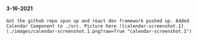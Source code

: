 #### 3-16-2021

    Got the github repo spun up and react dev framework pushed up. Added Calendar Component to ./src. Picture here ![calendar-screenshot.1](./images/calendar-screenshot.1.png?raw=True "calendar-screenshot.1")